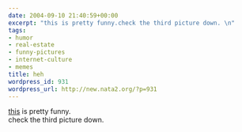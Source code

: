 ```yaml
---
date: 2004-09-10 21:40:59+00:00
excerpt: "this is pretty funny.check the third picture down. \n"
tags:
- humor
- real-estate
- funny-pictures
- internet-culture
- memes
title: heh
wordpress_id: 931
wordpress_url: http://new.nata2.org/?p=931
---
```


<a href="http://dopeman.org/pleasanton_real_estate/">this</a> is pretty funny.<br/>check the third picture down.